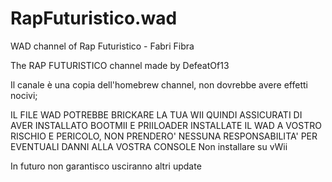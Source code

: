 # RapFuturistico.wad
WAD channel of Rap Futuristico - Fabri Fibra

The RAP FUTURISTICO channel made by DefeatOf13

Il canale è una copia dell'homebrew channel, non dovrebbe avere effetti nocivi;

IL FILE WAD POTREBBE BRICKARE LA TUA WII QUINDI ASSICURATI DI AVER INSTALLATO BOOTMII E PRIILOADER
INSTALLATE IL WAD A VOSTRO RISCHIO E PERICOLO, NON PRENDERO' NESSUNA RESPONSABILITA' PER EVENTUALI DANNI ALLA VOSTRA CONSOLE
Non installare su vWii

In futuro non garantisco usciranno altri update
